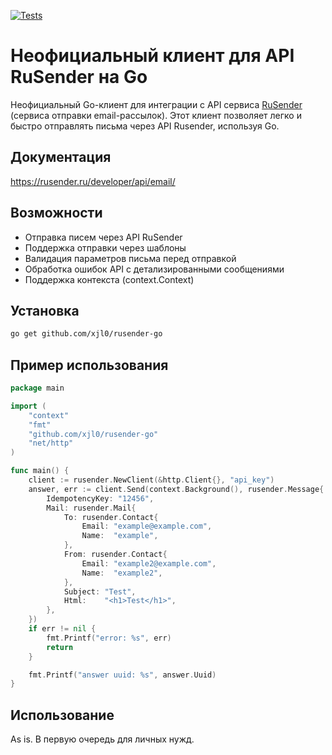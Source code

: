 [![Tests](https://github.com/xjl0/rusender-go/actions/workflows/go-test.yml/badge.svg)](https://github.com/xjl0/rusender-go/actions/workflows/go-test.yml)

# Неофициальный клиент для API RuSender на Go 

Неофициальный Go-клиент для интеграции с API сервиса [RuSender](https://rusender.ru/) (сервиса отправки email-рассылок). Этот клиент позволяет легко и быстро отправлять письма через API Rusender, используя Go.

## Документация 

https://rusender.ru/developer/api/email/

## Возможности

- Отправка писем через API RuSender
- Поддержка отправки через шаблоны
- Валидация параметров письма перед отправкой
- Обработка ошибок API с детализированными сообщениями
- Поддержка контекста (context.Context)

## Установка

```bash
go get github.com/xjl0/rusender-go
```

## Пример использования
```go
package main

import (
	"context"
	"fmt"
	"github.com/xjl0/rusender-go"
	"net/http"
)

func main() {
	client := rusender.NewClient(&http.Client{}, "api_key")
	answer, err := client.Send(context.Background(), rusender.Message{
		IdempotencyKey: "12456",
		Mail: rusender.Mail{
			To: rusender.Contact{
				Email: "example@example.com",
				Name:  "example",
			},
			From: rusender.Contact{
				Email: "example2@example.com",
				Name:  "example2",
			},
			Subject: "Test",
			Html:    "<h1>Test</h1>",
		},
	})
	if err != nil {
		fmt.Printf("error: %s", err)
		return
	}

	fmt.Printf("answer uuid: %s", answer.Uuid)
}

```

## Использование

As is. В первую очередь для личных нужд.
